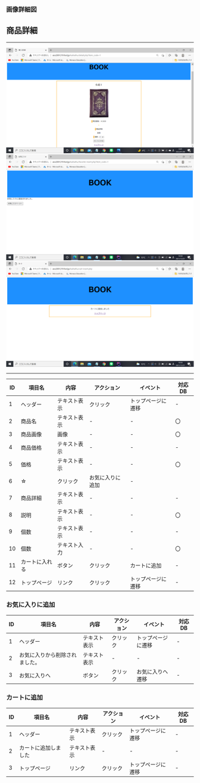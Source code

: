 ### 画像詳細図
## 商品詳細
---
<img src="https://github.com/Aso2001219/team/blob/main/%E8%A8%AD%E8%A8%88%E6%9B%B8/%E7%94%BB%E9%9D%A2%E8%A9%B3%E7%B4%B0%E5%9B%B3/img/2022-01-09%20(13).png?raw=true">
<img src="https://github.com/Aso2001219/team/blob/main/%E8%A8%AD%E8%A8%88%E6%9B%B8/%E7%94%BB%E9%9D%A2%E8%A9%B3%E7%B4%B0%E5%9B%B3/img/2021-12-21%20(13).png?raw=true">
<img src="https://github.com/Aso2001219/team/blob/main/%E8%A8%AD%E8%A8%88%E6%9B%B8/%E7%94%BB%E9%9D%A2%E8%A9%B3%E7%B4%B0%E5%9B%B3/img/2021-12-21%20(14).png?raw=true">


---
|ID|項目名|内容|アクション|イベント|対応DB|
|--|----|---|---------|--------|-----|
|1|ヘッダー|テキスト表示|クリック|トップページに遷移|-|
|2|商品名|テキスト表示|-|-|〇|
|3|商品画像|画像|-|-|〇|
|4|商品価格|テキスト表示|-|-|-|
|5|価格|テキスト表示|-|-|〇|
|6|☆|クリック|お気に入りに追加|-|
|7|商品詳細|テキスト表示|-|-|-|
|8|説明|テキスト表示|-|-|〇|
|9|個数|テキスト表示|-|-|-|
|10|個数|テキスト入力|-|-|〇|
|11|カートに入れる|ボタン|クリック|カートに追加|-|
|12|トップページ|リンク|クリック|トップページに遷移|-|

### お気に入りに追加
|ID|項目名|内容|アクション|イベント|対応DB|
|--|----|---|---------|--------|-----|
|1|ヘッダー|テキスト表示|クリック|トップページに遷移|-|
|2|お気に入りから削除されました。|テキスト表示|-|-|-|
|3|お気に入りへ|ボタン|クリック|お気に入りへ遷移|-|

### カートに追加
|ID|項目名|内容|アクション|イベント|対応DB|
|--|----|---|---------|--------|-----|
|1|ヘッダー|テキスト表示|クリック|トップページに遷移|-|
|2|カートに追加しました|テキスト表示|-|-|-|
|3|トップページ|リンク|クリック|トップページに遷移|-|
